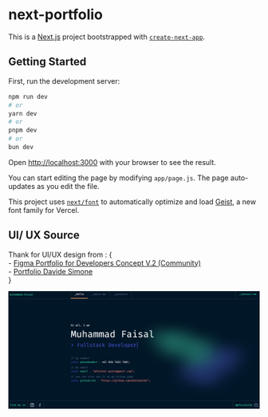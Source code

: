 # next-portfolio


This is a [Next.js](https://nextjs.org) project bootstrapped with [`create-next-app`](https://github.com/vercel/next.js/tree/canary/packages/create-next-app).

## Getting Started

First, run the development server:

```bash
npm run dev
# or
yarn dev
# or
pnpm dev
# or
bun dev
```

Open [http://localhost:3000](http://localhost:3000) with your browser to see the result.

You can start editing the page by modifying `app/page.js`. The page auto-updates as you edit the file.

This project uses [`next/font`](https://nextjs.org/docs/app/building-your-application/optimizing/fonts) to automatically optimize and load [Geist](https://vercel.com/font), a new font family for Vercel.

## UI/ UX Source
Thank for UI/UX design from : { <br />
    - <a href="https://www.figma.com/design/rWsVc7sPOGR0vKRXjDbYdR/Portfolio-for-Developers-Concept-V.2-(Community)?node-id=64-2070&t=Ytd1CI1FsAAihJ5d-0"> Figma Portfolio for Developers Concept V.2 (Community) </a> <br />
    - <a href="https://www.behance.net/gallery/173956831/Portfolio?tracking_source=search_projects|web+developer+portfolio&l=0"> Portfolio
    Davide Simone </a> <br />
}

<img src="public/SS.png"></img>